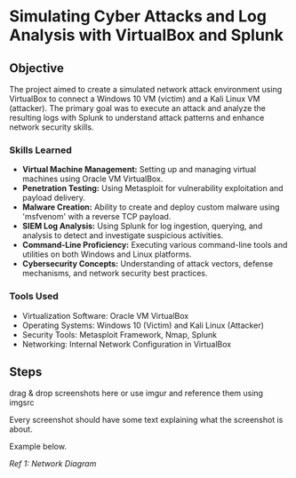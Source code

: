 # Simulating Cyber Attacks and Log Analysis with VirtualBox and Splunk

## Objective
The project aimed to create a simulated network attack environment using VirtualBox to connect a Windows 10 VM (victim) and a Kali Linux VM (attacker). The primary goal was to execute an attack and analyze the resulting logs with Splunk to understand attack patterns and enhance network security skills.

### Skills Learned

- **Virtual Machine Management:** Setting up and managing virtual machines using Oracle VM VirtualBox.
- **Penetration Testing:** Using Metasploit for vulnerability exploitation and payload delivery.
- **Malware Creation:** Ability to create and deploy custom malware using 'msfvenom' with a reverse TCP payload.
- **SIEM Log Analysis:** Using Splunk for log ingestion, querying, and analysis to detect and investigate suspicious activities.
- **Command-Line Proficiency:** Executing various command-line tools and utilities on both Windows and Linux platforms.
- **Cybersecurity Concepts:** Understanding of attack vectors, defense mechanisms, and network security best practices.

### Tools Used

- Virtualization Software: Oracle VM VirtualBox
- Operating Systems: Windows 10 (Victim) and Kali Linux (Attacker)
- Security Tools: Metasploit Framework, Nmap, Splunk
- Networking: Internal Network Configuration in VirtualBox

## Steps
drag & drop screenshots here or use imgur and reference them using imgsrc

Every screenshot should have some text explaining what the screenshot is about.

Example below.

*Ref 1: Network Diagram*
